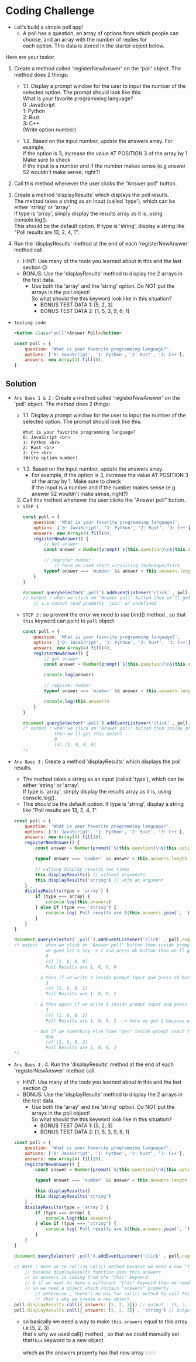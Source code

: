 # Coding Challenge

- Let's build a simple poll app!
    - A poll has a question, an array of options from which people can choose, and an array with the number of replies for <br>
        each option. This data is stored in the starter object below.

Here are your tasks:
1. Create a method called 'registerNewAnswer' on the 'poll' object. The method does 2 things:
    - 1.1. Display a prompt window for the user to input the number of the selected option. The prompt should look like this:<br>
        What is your favorite programming language? <br>
        0: JavaScript <br>
        1: Python <br>
        2: Rust <br>
        3: C++ <br>
        (Write option number)
  
    - 1.2. Based on the input number, update the answers array. For example, <br>
        if the option is 3, increase the value AT POSITION 3 of the array by 1. Make sure to check <br>
        if the input is a number and if the number makes sense (e.g answer 52 wouldn't make sense, right?)

2. Call this method whenever the user clicks the "Answer poll" button.
3. Create a method 'displayResults' which displays the poll results. <br>
   The method takes a string as an input (called 'type'), which can be either 'string' or 'array'. <br>
   If type is 'array', simply display the results array as it is, using console.log(). <br>
   This should be the default option. If type is 'string', display a string like "Poll results are 13, 2, 4, 1". 
4. Run the 'displayResults' method at the end of each 'registerNewAnswer' method call. 
    - HINT: Use many of the tools you learned about in this and the last section 😉 
    - BONUS: Use the 'displayResults' method to display the 2 arrays in the test data. 
        - Use both the 'array' and the 'string' option. Do NOT put the arrays in the poll object! <br>
            So what should the this keyword look like in this situation?
            - BONUS TEST DATA 1: [5, 2, 3]
            - BONUS TEST DATA 2: [1, 5, 3, 9, 6, 1]

- `testing code` 
    ```html
    <button class="poll">Answer Poll</button>
    ```
    ```js
    const poll = {
        question: 'What is your favorite programming language?',
        options: ['0: JavaScript', '1: Python', '2: Rust', '3: C++'],
        answers: new Array(4).fill(0),
    }
    ``` 

## Solution

- `Ans Ques 1 & 2` : Create a method called 'registerNewAnswer' on the 'poll' object. The method does 2 things:
    - 1.1. Display a prompt window for the user to input the number of the selected option. The prompt should look like this:<br>
        ```
        What is your favorite programming language?
        0: JavaScript <br>
        1: Python <br>
        2: Rust <br>
        3: C++ <br>
        (Write option number)
        ```
    - 1.2. Based on the input number, update the answers array. 
        - For example, if the option is 3, increase the value AT POSITION 3 of the array by 1. Make sure to check <br>
            if the input is a number and if the number makes sense (e.g answer 52 wouldn't make sense, right?)
    2. Call this method whenever the user clicks the "Answer poll" button.
    - `STEP 1` 
        ```js
        const poll = {
            question: 'What is your favorite programming language?',
            options: ['0: JavaScript', '1: Python', '2: Rust', '3: C++'],
            answers: new Array(4).fill(0),
            registerNewAnswer() {
                // Get answer
                const answer = Number(prompt(`${this.question}\n${this.options.join('\n')}\n(Write option number)`))

                // register number
                    // here we used short circuiting technique/trick
                typeof answer === 'number' && answer < this.answers.length && this.answers[answer]++ 
            }
        }

        document.querySelector('.poll').addEventListener('click' , poll.registerNewAnswer)
        // output : when we click on "Answer poll" button then we'll get an error 
            // i.e cannot read property 'join' of undefined
        ```
    - `STEP 2` : so prevent the error we need to use bind() method , so that `this` keyword can point to `poll` object
        ```js
        const poll = {
            question: 'What is your favorite programming language?',
            options: ['0: JavaScript', '1: Python', '2: Rust', '3: C++'],
            answers: new Array(4).fill(0),
            registerNewAnswer() {
                // get answer
                const answer = Number(prompt(`${this.question}\n${this.options.join('\n')}\n(Write option number)`))

                console.log(answer)

                // register number
                typeof answer === 'number' && answer < this.answers.length && this.answers[answer]++ 

                console.log(this.answers)
            }
        }

        document.querySelector('.poll').addEventListener('click' , poll.registerNewAnswer.bind(poll))
        /* output : when we click on "Answer poll" button then inside prompt input we gave -> 0 and press ok button
                    then we'll get this output
                    0
                    (4) [1, 0, 0, 0]
        */
        ```

- `Ans Ques 3` : Create a method 'displayResults' which displays the poll results. <br>
    - The method takes a string as an input (called 'type'), which can be either 'string' or 'array'. <br>
        If type is 'array', simply display the results array as it is, using console.log(). <br>
    - This should be the default option. If type is 'string', display a string like "Poll results are 13, 2, 4, 1".
    ```js
    const poll = {
        question: 'What is your favorite programming language?',
        options: ['0: JavaScript', '1: Python', '2: Rust', '3: C++'],
        answers: new Array(4).fill(0),
        registerNewAnswer() {
            const answer = Number(prompt(`${this.question}\n${this.options.join('\n')}\n(Write option number)`))

            typeof answer === 'number' && answer < this.answers.length && this.answers[answer]++ 

            // calling display results two times
            this.displayResults() // without arguments
            this.displayResults('string') // with an argument 
        } , 
        displayResults(type = 'array') {
            if (type === array) {
                console.log(this.answers)
            } else if (type === 'string') {
                console.log(`Poll results are ${this.answers.join(', ')}`)
            }
        }
    }

    document.querySelector('.poll').addEventListener('click' , poll.registerNewAnswer.bind(poll))
    /* output : when we click on "Answer poll" button then inside prompt input 
                we gave let's say -> 1 and press ok button then we'll get this output
                0
                (4) [1, 0, 0, 0]
                Poll Results are 1, 0, 0, 0

            - & then if we write 3 inside prompt input and press ok button then we'll get 
                3
                (4) [1, 0, 0, 1]
                Poll Results are 1, 0, 0, 1

            - & then again if we write 3 inside prompt input and press ok button then we'll get 
                3
                (4) [1, 0, 0, 2]
                Poll Results are 1, 0, 0, 2 --> here we got 2 because we select the 3rd option 2 times that's why 

            - but if we something else like "gen" inside prompt input then nothing will change & we'll get 
                NaN
                (4) [1, 0, 0, 2]
                Poll Results are 1, 0, 0, 2
    */
    ```

- `Ans Ques 4` : 4. Run the 'displayResults' method at the end of each 'registerNewAnswer' method call. 
    - HINT: Use many of the tools you learned about in this and the last section 😉 
    - BONUS: Use the 'displayResults' method to display the 2 arrays in the test data. 
        - Use both the 'array' and the 'string' option. Do NOT put the arrays in the poll object! <br>
            So what should the this keyword look like in this situation?
            - BONUS TEST DATA 1: [5, 2, 3]
            - BONUS TEST DATA 2: [1, 5, 3, 9, 6, 1]
    ```js
    const poll = {
        question: 'What is your favorite programming language?',
        options: ['0: JavaScript', '1: Python', '2: Rust', '3: C++'],
        answers: new Array(4).fill(0),
        registerNewAnswer() {
            const answer = Number(prompt(`${this.question}\n${this.options.join('\n')}\n(Write option number)`))

            typeof answer === 'number' && answer < this.answers.length && this.answers[answer]++ 

            this.displayResults() 
            this.displayResults('string')
        } , 
        displayResults(type = 'array') {
            if (type === array) {
                console.log(this.answers)
            } else if (type === 'string') {
                console.log(`Poll results are ${this.answers.join(', ')}`)
            }
        }
    }

    document.querySelector('.poll').addEventListener('click' , poll.registerNewAnswer.bind(poll))

    // Note : here we're calling call() method because we need a new "this" keyword
        // because displayResults function uses this.answers
        // so answers is coming from the "this" keyword
        // & if we want to have a different "this" keyword then we need to use call() method 💡💡💡
        // so we need a object which contain "answers" property 
            // otherwise , there's no way for call() method to call this.answers
            // that's why we create a new object
    poll.displayResults.call({ answers: [5, 2, 3]}) // output : [5, 2, 3]
    poll.displayResults.call({ answers: [5, 2, 3]} , 'string') // output : Poll results are 5, 2, 3
    ```
    - so basically we need a way to make `this.answers` equal to this array i.e [5, 2, 3] <br>
        that's why we used call() method , so that we could manually set that`this` keyword to a new object <br>  
        which as the answers property has that new array 💡💡💡
